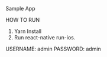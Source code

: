 Sample App

HOW TO RUN
1) Yarn Install
2) Run react-native run-ios.
    

USERNAME: admin
PASSWORD: admin